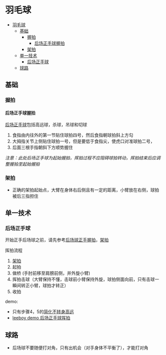 # 羽毛球

- [羽毛球](#羽毛球)
  - [基础](#基础)
    - [握拍](#握拍)
      - [后场正手球握拍](#后场正手球握拍)
    - [架拍](#架拍)
  - [单一技术](#单一技术)
    - [后场正手球](#后场正手球)
  - [球路](#球路)

## 基础

### 握拍

#### 后场正手球握拍

[后场正手球](#后场正手球)包括高远球，杀球，吊球和切球

1. 食指由内往外的第一节贴住球拍四号，然后食指朝球拍斜上方勾
2. 大拇指关节上侧贴住球拍一号，但是要低于食指尖，使虎口对准球拍二号，
3. 后面三根手指朝斜下方顺势握住

_注意：此处后场正手球为起始握拍，挥拍过程不应阻碍球拍转动，挥拍结束后应调整握拍至起始握拍_

### 架拍

- 正确的架拍起始点，大臂在身体右后侧且有一定的距离，小臂放在右侧，球拍被后三指担住

## 单一技术

### 后场正手球

开始正手后场球之前，请先参考[后场球正手握拍](#后场球正手握拍)，[架拍](#架拍)

挥拍流程

1. [架拍](#架拍)
2. 起拍
3. 做桥 (手肘前移至肩膀前侧，并外旋小臂)
4. 挥拍击球（大臂保持不懂，击球前小臂保持外旋，球拍侧面向前，只有击球一瞬间转正小臂，球拍才转正）
5. 收拍

demo:

- 只有步骤4，5的[简化不转身高远](https://www.youtube.com/watch?v=Fq6WiVcVmuM&t=887s)
- [leeboy demo 后场正手球挥拍](https://www.youtube.com/watch?v=Fq6WiVcVmuM&t=1s)

## 球路

- 后场球不要随便打对角，只有出机会（对手身体不平衡了），才能打对角
